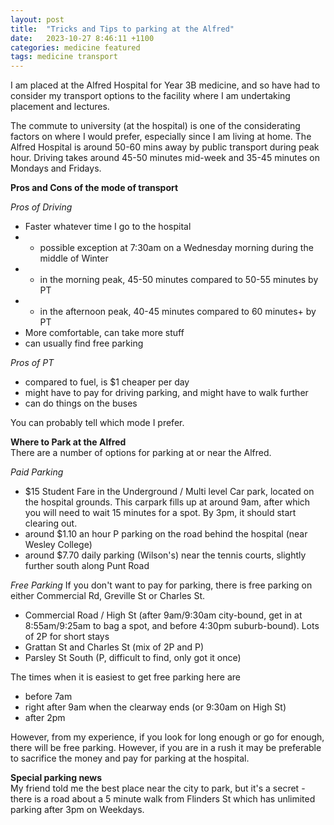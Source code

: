 ```yaml
---
layout: post
title:  "Tricks and Tips to parking at the Alfred"
date:   2023-10-27 8:46:11 +1100
categories: medicine featured
tags: medicine transport
---
```


I am placed at the Alfred Hospital for Year 3B medicine, and so have had to consider my transport options to the facility where I am undertaking placement and lectures.

The commute to university (at the hospital) is one of the considerating factors on where I would prefer, especially since I am living at home. The Alfred Hospital is around 50-60 mins away by public transport during peak hour. Driving takes around 45-50 minutes mid-week and 35-45 minutes on Mondays and Fridays.

**Pros and Cons of the mode of transport**  

_Pros of Driving_
- Faster whatever time I go to the hospital
- - possible exception at 7:30am on a Wednesday morning during the middle of Winter
- - in the morning peak, 45-50 minutes compared to 50-55 minutes by PT
- - in the afternoon peak, 40-45 minutes compared to 60 minutes+ by PT 
- More comfortable, can take more stuff
- can usually find free parking

_Pros of PT_
- compared to fuel, is $1 cheaper per day
- might have to pay for driving parking, and might have to walk further
- can do things on the buses

You can probably tell which mode I prefer.

**Where to Park at the Alfred**  
There are a number of options for parking at or near the Alfred.

*Paid Parking*
- $15 Student Fare in the Underground / Multi level Car park, located on the hospital grounds. This carpark fills up at around 9am, after which you will need to wait 15 minutes for a spot. By 3pm, it should start clearing out.
- around $1.10 an hour P parking on the road behind the hospital (near Wesley College)
- around $7.70 daily parking (Wilson's) near the tennis courts, slightly further south along Punt Road

*Free Parking*
If you don't want to pay for parking, there is free parking on either Commercial Rd, Greville St or Charles St.
- Commercial Road / High St (after 9am/9:30am city-bound, get in at 8:55am/9:25am to bag a spot, and before 4:30pm suburb-bound). Lots of 2P for short stays
- Grattan St and Charles St (mix of 2P and P)
- Parsley St South (P, difficult to find, only got it once)

The times when it is easiest to get free parking here are
- before 7am
- right after 9am when the clearway ends (or 9:30am on High St)
- after 2pm

However, from my experience, if you look for long enough or go for enough, there will be free parking. However, if you are in a rush it may be preferable to sacrifice the money and pay for parking at the hospital.

**Special parking news**  
My friend told me the best place near the city to park, but it's a secret - there is a road about a 5 minute walk from Flinders St which has unlimited parking after 3pm on Weekdays.